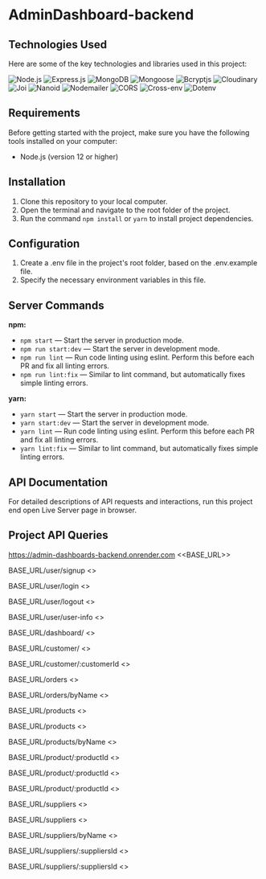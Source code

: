# AdminDashboard-backend

## Technologies Used

Here are some of the key technologies and libraries used in this project:

![Node.js](https://img.shields.io/badge/Node.js-14-green) ![Express.js](https://img.shields.io/badge/Express.js-4.18-blue) ![MongoDB](https://img.shields.io/badge/MongoDB-4.4-lightgreen) ![Mongoose](https://img.shields.io/badge/Mongoose-7.4-orange) ![Bcryptjs](https://img.shields.io/badge/Bcrypt-5.1-purple) ![Cloudinary](https://img.shields.io/badge/Cloudinary-1.40-brightgreen) ![Joi](https://img.shields.io/badge/Multer%20Storage%20Cloudinary-4.0-navy) ![Nanoid](https://img.shields.io/badge/Nanoid-3.3.4-orange) ![Nodemailer](https://img.shields.io/badge/Nodemailer-6.9-moccasin) ![CORS](https://img.shields.io/badge/CORS-2.8-indigo) ![Cross-env](https://img.shields.io/badge/Cross--env-7.0-palevioletred) ![Dotenv](https://img.shields.io/badge/Dotenv-16.3-skyblue)

## Requirements

Before getting started with the project, make sure you have the following tools installed on your computer:

- Node.js (version 12 or higher)

## Installation

1. Clone this repository to your local computer.
2. Open the terminal and navigate to the root folder of the project.
3. Run the command `npm install` or `yarn` to install project dependencies.

## Configuration

1. Create a .env file in the project's root folder, based on the .env.example file.
2. Specify the necessary environment variables in this file.

## Server Commands

**npm:**

- `npm start` — Start the server in production mode.
- `npm run start:dev` — Start the server in development mode.
- `npm run lint` — Run code linting using eslint. Perform this before each PR and fix all linting errors.
- `npm run lint:fix` — Similar to lint command, but automatically fixes simple linting errors.

**yarn:**

- `yarn start` — Start the server in production mode.
- `yarn start:dev` — Start the server in development mode.
- `yarn lint` — Run code linting using eslint. Perform this before each PR and fix all linting errors.
- `yarn lint:fix` — Similar to lint command, but automatically fixes simple linting errors.

## API Documentation

For detailed descriptions of API requests and interactions, run this project end open Live Server page in browser.

## Project API Queries

https://admin-dashboards-backend.onrender.com <<BASE_URL>>

BASE_URL/user/signup <<registration>>

BASE_URL/user/login <<login>>

BASE_URL/user/logout <<logout>>

BASE_URL/user/user-info <<current>>

BASE_URL/dashboard/ <<get all DASHBOARDS>>

BASE_URL/customer/ <<get all Customers>>

BASE_URL/customer/:customerId <<get CustomerID>>

BASE_URL/orders <<get All orders>>

BASE_URL/orders/byName <<get order byName>>

BASE_URL/products <<get All products>>

BASE_URL/products <<post add product>>

BASE_URL/products/byName <<get product byNAme>>

BASE_URL/product/:productId <<get ProductID>>

BASE_URL/product/:productId <<put ProductID>>

BASE_URL/product/:productId <<delete ProductID>>

BASE_URL/suppliers <<get All suppliers>>

BASE_URL/suppliers <<post add suppliers>>

BASE_URL/suppliers/byName <<get suppliers byNAme>>

BASE_URL/suppliers/:suppliersId <<get suppliersID>>

BASE_URL/suppliers/:suppliersId <<put suppliersID>>
